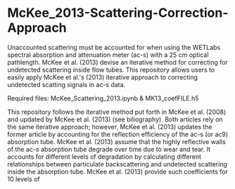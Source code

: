 # McKee_2013-Scattering-Correction-Approach
Unaccounted scattering must be accounted for when using the WETLabs spectral absorption and attenuation meter (ac-s) with a 25 cm optical pathlength. McKee et al. (2013) devise an iterative method for correcting for undetected scattering inside flow tubes. This repository allows users to easily apply McKee et al.'s (2013) iterative approach to correcting undetected scatting signals in ac-s data.

Required files: McKee_Scattering_2013.ipynb & MK13_coefFILE.h5

This repository follows the iterative method put forth in McKee et al. (2008) and updated by McKee et al. (2013) (see biliography). Both articles rely on the same iterative approach; however, McKee et al. (2013) updates the former article by accounting for the reflection efficiency of the ac-s (or ac9) absorption tube. McKee et al. (2013) assume that the highly reflective walls of the ac-s absorption tube degrade over time due to wear and tear. It accounts for different levels of degradation by calculating different relationships between particulate backscattering and undetected scattering inside the absorption tube. McKee et al. (2013) provide such coefficients for 10 levels of 
